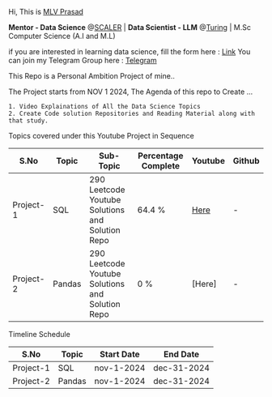 

Hi, This is [MLV Prasad](https://www.linkedin.com/in/mlvprasadofficial/)

**Mentor - Data Science** @[SCALER](https://www.scaler.com) | **Data Scientist - LLM** @[Turing](https://www.turing.com) | M.Sc Computer Science (A.I and M.L)

if you are interested in learning data science, fill the form here : [Link](https://forms.gle/LcjhECrjxsfPcdFn8)
You can join my Telegram Group here : [Telegram](https://t.me/datascienceuniversity)


This Repo is a Personal Ambition Project of mine.. 

The Project starts from NOV 1 2024, The Agenda of this repo to Create ...


    1. Video Explainations of All the Data Science Topics
    2. Create Code solution Repositories and Reading Material along with that study.

Topics covered under this Youtube Project in Sequence

| S.No | Topic | Sub-Topic | Percentage Complete | Youtube | Github |
|----------|----------|----------|----------|-------|------------|
| Project-1 | SQL    | 290 Leetcode Youtube Solutions and Solution Repo    | 64.4 % | [Here](https://www.youtube.com/@ai.mlvprasad/playlists) | - |
| Project-2 | Pandas | 290 Leetcode Youtube Solutions and Solution Repo    | 0 %  | [Here] | - |


Timeline Schedule 

| S.No | Topic | Start Date  |End Date |
|----------|----------|----------|----------|
| Project-1 | SQL | nov-1-2024 | dec-31-2024| 
| Project-2 | Pandas | nov-1-2024 | dec-31-2024| 



